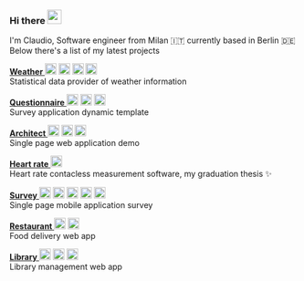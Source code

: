 ### Hi there  <img src="https://media.giphy.com/media/hvRJCLFzcasrR4ia7z/giphy.gif" width="25px">

I'm Claudio, Software engineer from Milan 🇮🇹 currently based in Berlin 🇩🇪 <br>
Below there's a list of my latest projects

<p align="left">
<a href="https://github.com/roma-claudio/Weather">
<strong>
Weather
</strong>
</a>
<!--<img src="https://cdn.jsdelivr.net/npm/simple-icons@3.13.0/icons/css3.svg" alt="css3" width="20"/>-->
<img src="https://cdn.jsdelivr.net/npm/simple-icons@3.13.0/icons/html5.svg" alt="html5" width="20"/>
<img src="https://cdn.jsdelivr.net/npm/simple-icons@3.13.0/icons/javascript.svg" alt="javascript" width="20"/>
<img src="https://cdn.jsdelivr.net/npm/simple-icons@3.13.0/icons/react.svg" alt="react" width="20"/>
<img src="https://cdn.jsdelivr.net/npm/simple-icons@3.13.0/icons/node-dot-js.svg" alt="nodejs" width="20"/>
<br>
Statistical data provider of weather information
</p>

<p align="left">
<a href="https://github.com/roma-claudio/Questionnaire">
<strong>
Questionnaire
</strong>
</a>
<!--<img src="https://cdn.jsdelivr.net/npm/simple-icons@3.13.0/icons/css3.svg" alt="css3" width="20"/>-->
<img src="https://cdn.jsdelivr.net/npm/simple-icons@3.13.0/icons/html5.svg" alt="html5" width="20"/>
<img src="https://cdn.jsdelivr.net/npm/simple-icons@3.13.0/icons/javascript.svg" alt="javascript" width="20"/>
<img src="https://cdn.jsdelivr.net/npm/simple-icons@3.13.0/icons/react.svg" alt="react" width="20"/>
<br>
Survey application dynamic template
</p>

<p align="left">
<a href="https://github.com/roma-claudio/Architect">
<strong>
Architect
</strong>
</a>
<!--<img src="https://devicon.dev/devicon.git/icons/css3/css3-original-wordmark.svg" alt="css3" width="20"/>-->
<img src="https://cdn.jsdelivr.net/npm/simple-icons@3.13.0/icons/html5.svg" alt="html5" width="20"/>
<img src="https://cdn.jsdelivr.net/npm/simple-icons@3.13.0/icons/javascript.svg" alt="javascript" width="20"/>
<img src="https://cdn.jsdelivr.net/npm/simple-icons@3.13.0/icons/react.svg" alt="react" width="20"/>
<br>
Single page web application demo
</p>

<p align="left">
<a href="https://github.com/roma-claudio/Heart-rate">
<strong>
Heart rate
</strong>
<img src="https://cdn.jsdelivr.net/npm/simple-icons@3.13.0/icons/mathworks.svg" width="20" />
</a>
<br>
Heart rate contacless measurement software, my graduation thesis ✨
</p>

<p align="left">
<a href="https://github.com/roma-claudio/Survey">
<strong>
Survey
</strong>
</a>
<!--<img src="https://devicon.dev/devicon.git/icons/css3/css3-original-wordmark.svg" alt="css3" width="20"/>-->
<img src="https://cdn.jsdelivr.net/npm/simple-icons@3.13.0/icons/html5.svg" alt="html5" width="20"/>
<img src="https://cdn.jsdelivr.net/npm/simple-icons@3.13.0/icons/javascript.svg" alt="javascript" width="20"/>
<img src="https://cdn.jsdelivr.net/npm/simple-icons@3.13.0/icons/react.svg" alt="react" width="20"/>
<img src="https://cdn.jsdelivr.net/npm/simple-icons@3.13.0/icons/mysql.svg" width="20" />
<img src="https://cdn.jsdelivr.net/npm/simple-icons@3.13.0/icons/node-dot-js.svg" alt="nodejs" width="20"/>
<br>
Single page mobile application survey
</p>

<p align="left">
<a href="https://github.com/roma-claudio/Restaurant">
<strong>
Restaurant
</strong>
</a>
<!--<img src="https://devicon.dev/devicon.git/icons/css3/css3-original-wordmark.svg" alt="css3" width="20"/>-->
<img src="https://cdn.jsdelivr.net/npm/simple-icons@3.13.0/icons/html5.svg" alt="html5" width="20"/>
<img src="https://cdn.jsdelivr.net/npm/simple-icons@3.13.0/icons/javascript.svg" alt="javascript" width="20"/>
<br>
Food delivery web app
</p>

<p align="left">
<a href="https://github.com/roma-claudio/Library">
<strong>
Library
</strong>
</a>
<!--<img src="https://devicon.dev/devicon.git/icons/css3/css3-original-wordmark.svg" alt="css3" width="20"/>-->
<img src="https://cdn.jsdelivr.net/npm/simple-icons@3.13.0/icons/html5.svg" alt="html5" width="20"/>
<img src="https://cdn.jsdelivr.net/npm/simple-icons@3.13.0/icons/php.svg" alt="php" width="20"/>
<img src="https://cdn.jsdelivr.net/npm/simple-icons@3.13.0/icons/postgresql.svg" alt="postgresql" width="20"/>
<br>
Library management web app
</p>

<!--<a href="https://www.linkedin.com/in/claudio-roma-98168b163/">
  <img align="left" alt="Claudio's LinkedIn" width="22px" src="https://cdn.jsdelivr.net/npm/simple-icons@v3/icons/linkedin.svg" />
</a>-->
